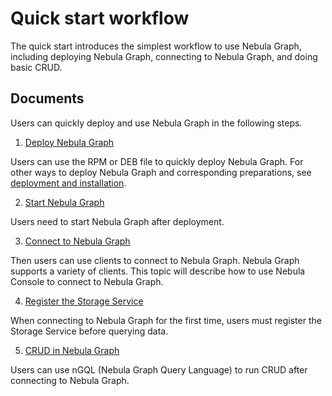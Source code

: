 # Quick start workflow

The quick start introduces the simplest workflow to use Nebula Graph, including deploying Nebula Graph, connecting to Nebula Graph, and doing basic CRUD.

## Documents

Users can quickly deploy and use Nebula Graph in the following steps.

1. [Deploy Nebula Graph](2.install-nebula-graph.md)

  Users can use the RPM or DEB file to quickly deploy Nebula Graph. For other ways to deploy Nebula Graph and corresponding preparations, see [deployment and installation](../4.deployment-and-installation/1.resource-preparations.md).

2. [Start Nebula Graph](5.start-stop-service.md)

  Users need to start Nebula Graph after deployment.

3. [Connect to Nebula Graph](3.connect-to-nebula-graph.md)

  Then users can use clients to connect to Nebula Graph. Nebula Graph supports a variety of clients. This topic will describe how to use Nebula Console to connect to Nebula Graph.

4. [Register the Storage Service](3.1add-storage-hosts.md)

  When connecting to Nebula Graph for the first time, users must register the Storage Service before querying data.

5. [CRUD in Nebula Graph](4.nebula-graph-crud.md)

  Users can use nGQL (Nebula Graph Query Language) to run CRUD after connecting to Nebula Graph.
